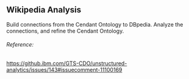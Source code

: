## Wikipedia Analysis
Build connections from the Cendant Ontology to DBpedia.  Analyze the connections, and refine the Cendant Ontology.  


###### Reference:
https://github.ibm.com/GTS-CDO/unstructured-analytics/issues/143#issuecomment-11100169
